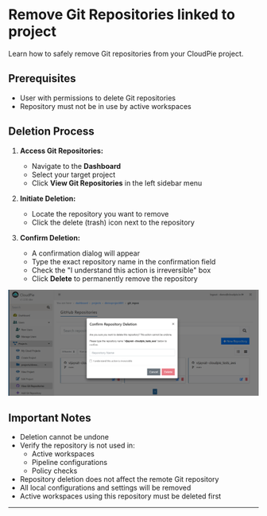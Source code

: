 # Remove Git Repositories linked to project 

Learn how to safely remove Git repositories from your CloudPie project.

## Prerequisites
- User with permissions to delete Git repositories
- Repository must not be in use by active workspaces

## Deletion Process

1. **Access Git Repositories:**
   - Navigate to the **Dashboard**
   - Select your target project
   - Click **View Git Repositories** in the left sidebar menu

2. **Initiate Deletion:**
   - Locate the repository you want to remove
   - Click the delete (trash) icon next to the repository

3. **Confirm Deletion:**
   - A confirmation dialog will appear
   - Type the exact repository name in the confirmation field
   - Check the "I understand this action is irreversible" box
   - Click **Delete** to permanently remove the repository

![Screenshot showing the repository deletion confirmation](Images/delete_git_repository.png)

## Important Notes
- Deletion cannot be undone
- Verify the repository is not used in:
  - Active workspaces
  - Pipeline configurations
  - Policy checks
- Repository deletion does not affect the remote Git repository
- All local configurations and settings will be removed
- Active workspaces using this repository must be deleted first

---